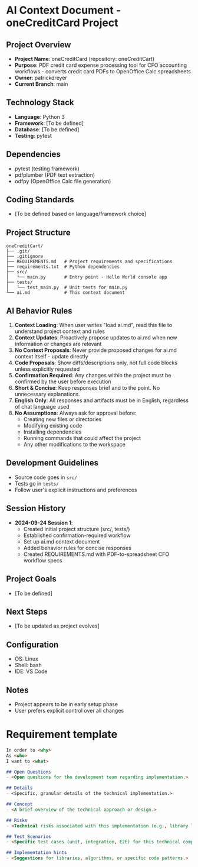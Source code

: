 # AI Context Document - oneCreditCard Project

## Project Overview
- **Project Name**: oneCreditCard (repository: oneCreditCart)
- **Purpose**: PDF credit card expense processing tool for CFO accounting workflows - converts credit card PDFs to OpenOffice Calc spreadsheets
- **Owner**: patrickdreyer
- **Current Branch**: main

## Technology Stack
- **Language**: Python 3
- **Framework**: [To be defined]
- **Database**: [To be defined]
- **Testing**: pytest

## Dependencies
- pytest (testing framework)
- pdfplumber (PDF text extraction)
- odfpy (OpenOffice Calc file generation)

## Coding Standards
- [To be defined based on language/framework choice]

## Project Structure
```
oneCreditCart/
├── .git/
├── .gitignore
├── REQUIREMENTS.md   # Project requirements and specifications
├── requirements.txt  # Python dependencies
├── src/
│   └── main.py       # Entry point - Hello World console app
├── tests/
│   └── test_main.py  # Unit tests for main.py
└── ai.md             # This context document
```

## AI Behavior Rules
1. **Context Loading**: When user writes "load ai.md", read this file to understand project context and rules
2. **Context Updates**: Proactively propose updates to ai.md when new information or changes are relevant
3. **No Context Proposals**: Never provide proposed changes for ai.md context itself - update directly
4. **Code Proposals**: Show diffs/descriptions only, not full code blocks unless explicitly requested
5. **Confirmation Required**: Any changes within the project must be confirmed by the user before execution
6. **Short & Concise**: Keep responses brief and to the point. No unnecessary explanations.
7. **English Only**: All responses and artifacts must be in English, regardless of chat language used
8. **No Assumptions**: Always ask for approval before:
   - Creating new files or directories
   - Modifying existing code
   - Installing dependencies
   - Running commands that could affect the project
   - Any other modifications to the workspace

## Development Guidelines
- Source code goes in `src/`
- Tests go in `tests/`
- Follow user's explicit instructions and preferences

## Session History
- **2024-09-24 Session 1**: 
  - Created initial project structure (src/, tests/)
  - Established confirmation-required workflow
  - Set up ai.md context document
  - Added behavior rules for concise responses
  - Created REQUIREMENTS.md with PDF-to-spreadsheet CFO workflow specs

## Project Goals
- [To be defined]

## Next Steps
- [To be updated as project evolves]

## Configuration
- OS: Linux
- Shell: bash
- IDE: VS Code

## Notes
- Project appears to be in early setup phase
- User prefers explicit control over all changes

# Requirement template
```markdown
In order to <why>
As <who>
I want to <what>

## Open Questions
- <Open questions for the development team regarding implementation.>

## Details
- <Specific, granular details of the technical implementation.>

## Concept
- <A brief overview of the technical approach or design.>

## Risks
- <Technical risks associated with this implementation (e.g., library limitations, performance).>

## Test Scenarios
- <Specific test cases (unit, integration, E2E) for this technical component.>

## Implementation hints
- <Suggestions for libraries, algorithms, or specific code patterns.>
```
